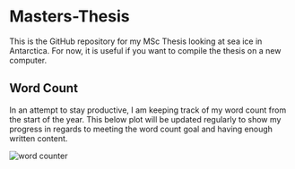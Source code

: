 # Masters-Thesis
This is the GitHub repository for my MSc Thesis looking at sea ice in Antarctica. For now, it is useful if you want to compile the thesis on a new computer.

## Word Count
In an attempt to stay productive, I am keeping track of my word count from the start of the year. This below plot will be updated regularly to show my progress in regards to meeting the word count goal and having enough written content.

![word counter](https://docs.google.com/spreadsheets/d/e/2PACX-1vT960QO_bwSQir-ffXjwN-0lNVzlQeUOWeUqcH7t_40MwvHEZYiwQMwoTPu7eiGi9JYViv87ZY_HOB3/pubchart?oid=897462256&format=image)
